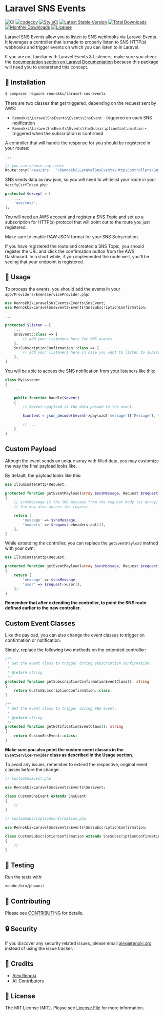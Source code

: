 Laravel SNS Events
==================

![CI](https://github.com/renoki-co/laravel-sns-events/workflows/CI/badge.svg?branch=master)
[![codecov](https://codecov.io/gh/renoki-co/laravel-sns-events/branch/master/graph/badge.svg)](https://codecov.io/gh/renoki-co/laravel-sns-events/branch/master)
[![StyleCI](https://github.styleci.io/repos/189254977/shield?branch=master)](https://github.styleci.io/repos/189254977)
[![Latest Stable Version](https://poser.pugx.org/rennokki/laravel-sns-events/v/stable)](https://packagist.org/packages/rennokki/laravel-sns-events)
[![Total Downloads](https://poser.pugx.org/rennokki/laravel-sns-events/downloads)](https://packagist.org/packages/rennokki/laravel-sns-events)
[![Monthly Downloads](https://poser.pugx.org/rennokki/laravel-sns-events/d/monthly)](https://packagist.org/packages/rennokki/laravel-sns-events)
[![License](https://poser.pugx.org/rennokki/laravel-sns-events/license)](https://packagist.org/packages/rennokki/laravel-sns-events)

Laravel SNS Events allow you to listen to SNS webhooks via Laravel Events. It leverages a controller that is made to properly listen to SNS HTTP(s) webhooks and trigger events on which you can listen to in Laravel.

If you are not familiar with Laravel Events & Listeners, make sure you check the [documentation section on Laravel Documentation](https://laravel.com/docs/master/events) because this package will need you to understand this concept.

## 🚀 Installation

```bash
$ composer require rennokki/laravel-sns-events
```

There are two classes that get triggered, depending on the request sent by AWS:

* `Rennokki\LaravelSnsEvents\Events\SnsEvent` - triggered on each SNS notification
* `Rennokki\LaravelSnsEvents\Events\SnsSubscriptionConfirmation` - triggered when the subscription is confirmed

A controller that will handle the response for you should be registered in your routes:

```php
...

// you can choose any route
Route::any('/aws/sns', '\Rennokki\LaravelSnsEvents\Http\Controllers\SnsController@handle');
```

SNS sends data as raw json, so you will need to whitelist your route in your `VerifyCsrfToken.php`:

```php
protected $except = [
    ...
    'aws/sns/',
];
```

You will need an AWS account and register a SNS Topic and set up a subscription for HTTP(s) protocol that will point out to the route you just registered.

Make sure to enable RAW JSON format for your SNS Subscription.

If you have registered the route and created a SNS Topic, you should register the URL and click the confirmation button from the AWS Dashboard. In a short while, if you implemented the route well, you'll be seeing that your endpoint is registered.

## 🙌 Usage

To process the events, you should add the events in your `app/Providers/EventServiceProvider.php`:

```php
use Rennokki\LaravelSnsEvents\Events\SnsEvent;
use Rennokki\LaravelSnsEvents\Events\SnsSubscriptionConfirmation;

...

protected $listen = [
    ...
    SnsEvent::class => [
        // add your listeners here for SNS events
    ],
    SnsSubscriptionConfirmation::class => [
        // add your listeners here in case you want to listen to subscription confirmation
    ],
]
```

You will be able to access the SNS notification from your listeners like this:

```php
class MyListener
{
    ...

    public function handle($event)
    {
        // $event->payload is the data passed to the event.

        $content = json_decode($event->payload['message']['Message'], true);

        // ...
    }
}
```

## Custom Payload

Altough the event sends an unique array with filled data, you may customize the way the final payload looks like.

By default, the payload looks like this:

```php
use Illuminate\Http\Request;

protected function getEventPayload(array $snsMessage, Request $request): array
{
    // $snsMessage is the SNS message from the request body (as array)
    // You may also access the request.

    return [
        'message' => $snsMessage,
        'headers' => $request->headers->all(),
    ];
}
```

While extending the controller, you can replace the `getEventPayload` method with your own:

```php
use Illuminate\Http\Request;

protected function getEventPayload(array $snsMessage, Request $request): array
{
    return [
        'message' => $snsMessage,
        'user' => $request->user(),
    ];
}
```

**Remember that after extending the controller, to point the SNS route defined earlier to the new controller.**

## Custom Event Classes

Like the payload, you can also change the event classes to trigger on confirmation or notification.

Simply, replace the following two methods on the extended controller:

```php
/**
 * Get the event class to trigger during subscription confirmation.
 *
 * @return string
 */
protected function getSubscriptionConfirmationEventClass(): string
{
    return CustomSubscriptionConfirmation::class;
}

/**
 * Get the event class to trigger during SNS event.
 *
 * @return string
 */
protected function getNotificationEventClass(): string
{
    return CustomSnsEvent::class;
}
```

**Make sure you also point the custom event classes in the `EventServiceProvider` class as described in the [Usage section](#-usage).**

To avoid any issues, remember to extend the respective, original event classes before the change:

```php
// CustomSnsEvent.php

use Rennokki\LaravelSnsEvents\Events\SnsEvent;

class CustomSnsEvent extends SnsEvent
{
    //
}
```

```php
// CustomSubscriptionConfirmation.php

use Rennokki\LaravelSnsEvents\Events\SnsSubscriptionConfirmation;

class CustomSubscriptionConfirmation extends SnsSubscriptionConfirmation
{
    //
}
```

## 🐛 Testing

Run the tests with:

``` bash
vendor/bin/phpunit
```

## 🤝 Contributing

Please see [CONTRIBUTING](CONTRIBUTING.md) for details.

## 🔒  Security

If you discover any security related issues, please email alex@renoki.org instead of using the issue tracker.

## 🎉 Credits

- [Alex Renoki](https://github.com/rennokki)
- [All Contributors](../../contributors)

## 📄 License

The MIT License (MIT). Please see [License File](LICENSE) for more information.
